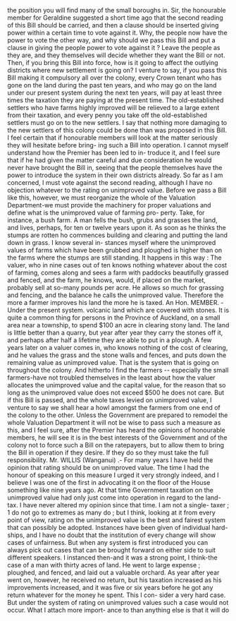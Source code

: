 the position you will find many of the small boroughs in. Sir, the honourable member for Geraldine suggested a short time ago that the second reading of this Bill should be carried, and then a clause should be inserted giving power within a certain time to vote against it. Why, the people now have the power to vote the other way, and why should we pass this Bill and put a clause in giving the people power to vote against it ? Leave the people as they are, and they themselves will decide whether they want the Bill or not. Then, if you bring this Bill into force, how is it going to affect the outlying districts where new settlement is going on? I venture to say, if you pass this Bill making it compulsory all over the colony, every Crown tenant who has gone on the land during the past ten years, and who may go on the land under our present system during the next ten years, will pay at least three times the taxation they are paying at the present time. The old-established settlers who have farms highly improved will be relieved to a large extent from their taxation, and every penny you take off the old-established settlers must go on to the new settlers. I say that nothing more damaging to the new settlers of this colony could be done than was proposed in this Bill. I feel certain that if honourable members will look at the matter seriously they will hesitate before bring- ing such a Bill into operation. I cannot myself understand how the Premier has been led to in- troduce it, and I feel sure that if he had given the matter careful and due consideration he would never have brought the Bill in, seeing that the people themselves have the power to introduce the system in their own districts already. So far as I am concerned, I must vote against the second reading, although I have no objection whatever to the rating on unimproved value. Before we pass a Bill like this, however, we must reorganize the whole of the Valuation Department-we must provide the machinery for proper valuations and define what is the unimproved value of farming pro- perty. Take, for instance, a bush farm. A man fells the bush, grubs and grasses the land, and lives, perhaps, for ten or twelve years upon it. As soon as he thinks the stumps are rotten ho commences building and clearing and putting the land down in grass. I know several in- stances myself where the unimproved values of farms which have been grubbed and ploughed is higher than on the farms where the stumps are still standing. It happens in this way : The valuer, who in nine cases out of ten knows nothing whatever about the cost of farming, comes along and sees a farm with paddocks beautifully grassed and fenced, and the farm, he knows, would, if placed on the market, probably sell at so-many pounds per acre. He allows so much for grassing and fencing, and the balance he calls the unimproved value. Therefore the more a farmer improves his land the more he is taxed. An Hon. MEMBER. - Under the present system. volcanic land which are covered with stones. It is quite a common thing for persons in the Province of Auckland, on a small area near a township, to spend $100 an acre in clearing stony land. The land is little better than a quarry, but year after year they carry the stones off it, and perhaps after half a lifetime they are able to put in a plough. A few years later on a valuer comes in, who knows nothing of the cost of clearing, and he values the grass and the stone walls and fences, and puts down the remaining value as unimproved value. That is the system that is going on throughout the colony. And hitherto I find the farmers -- especially the small farmers-have not troubled themselves in the least about how the valuer allocates the unimproved value and the capital value, for the reason that so long as the unimproved value does not exceed $500 he does not care. But if this Bill is passed, and the whole taxes levied on unimproved value, I venture to say we shall hear a howl amongst the farmers from one end of the colony to the other. Unless the Government are prepared to remodel the whole Valuation Department it will not be wise to pass such a measure as this, and I feel sure, after the Premier has heard the opinions of honourable members, he will see it is in the best interests of the Government and of the colony not to force such a Bill on the ratepayers, but to allow them to bring the Bill in operation if they desire. If they do so they must take the full responsibility. Mr. WILLIS (Wanganui) .- For many years I have held the opinion that rating should be on unimproved value. The time I had the honour of speaking on this measure I urged it very strongly indeed, and I believe I was one of the first in advocating it on the floor of the House something like nine years ago. At that time Government taxation on the unimproved value had only just come into operation in regard to the land-tax. I have never altered my opinion since that time. I am not a single- taxer ; 1 do not go to extremes as many do ; but I think, looking at it from every point of view, rating on the unimproved value is the best and fairest system that can possibly be adopted. Instances have been given of individual hard- ships, and I have no doubt that the institution of every change will show cases of unfairness. But when any system is first introduced you can always pick out cases that can be brought forward on either side to suit different speakers. I instanced then-and it was a strong point, I think-the case of a man with thirty acres of land. He went to large expense ; ploughed, and fenced, and laid out a valuable orchard. As year after year went on, however, he received no return, but his taxation increased as his improvements increased, and it was five or six years before he got any return whatever for the money he spent. This I con- sider a very hard case. But under the system of rating on unimproved values such a case would not occur. What I attach more import- ance to than anything else is that it will do 